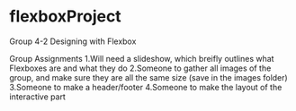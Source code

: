 # flexboxProject
Group 4-2 Designing with Flexbox

Group Assignments 
1.Will need a slideshow, which breifly outlines what Flexboxes are and what they do 
2.Someone to gather all images of the group, and make sure they are all the same size (save in the images folder)
3.Someone to make a header/footer 
4.Someone to make the layout of the interactive part
